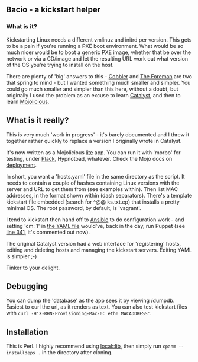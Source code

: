## Bacio - a kickstart helper

### What is it?

Kickstarting Linux needs a different vmlinuz and initrd per version. This gets
to be a pain if you're running a PXE boot environment. What would be so much
nicer would be to boot a generic PXE image, whether that be over the network or
via a CD/image and let the resulting URL work out what version of the OS you're
trying to install on the host.

There are plenty of 'big' answers to this - [Cobbler](https://cobbler.github.io/)
and [The Foreman](https://theforeman.org) are two that spring to mind - but I
wanted something much smaller and simpler. You could go much smaller and
simpler than this here, without a doubt, but originally I used the problem as
an excuse to learn [Catalyst](http://catalyst.perl.org), and then to learn
[Mojolicious](https://mojolicio.us).

## What is it really?

This is very much 'work in progress' - it's barely documented and I threw it
together rather quickly to replace a version I originally wrote in
Catalyst.

It's now written as a Mojolicious
[lite](https://mojolicio.us/perldoc/Mojolicious/Lite) app. You can run it with
'morbo' for testing, under [Plack](https://plackperl.org), Hypnotoad, whatever.
Check the Mojo docs on
[deployment](https://mojolicio.us/perldoc/Mojolicious/Guides/Cookbook#DEPLOYMENT).

In short, you want a 'hosts.yaml' file in the same directory as the script. It
needs to contain a couple of hashes containing Linux versions with the server
and URL to get them from (see examples within). Then list MAC addresses, in the
format shown within (dash separators). There's a template kickstart file
embedded (search for ^@@ ks.txt.ep) that installs a pretty minimal OS. The root
password, by default, is 'vagrant'.

I tend to kickstart then hand off to
[Ansible](https://docs.ansible.com/) to do configuration
work - and setting 'cm: 1' in [the YAML
file](https://github.com/phips/bacio/blob/master/hosts.yaml) would've, back in the day, run Puppet (see [line
341](https://github.com/phips/bacio/blob/master/bacio.pl#L341), it's commented out
now).

The original Catalyst version had a web interface for 'registering' hosts,
editing and deleting hosts and managing the kickstart servers. Editing YAML is
simpler ;-)

Tinker to your delight.

## Debugging

You can dump the 'database' as the app sees it by viewing /dumpdb. Easiest to
curl the url, as it renders as text. You can also test kickstart files with
`curl -H'X-RHN-Provisioning-Mac-0: eth0 MACADDRESS'`.

## Installation

This is Perl. I highly recommend using [local::lib](https://metacpan.org/pod/local::lib), then simply run `cpanm --installdeps .` in the directory after cloning.


